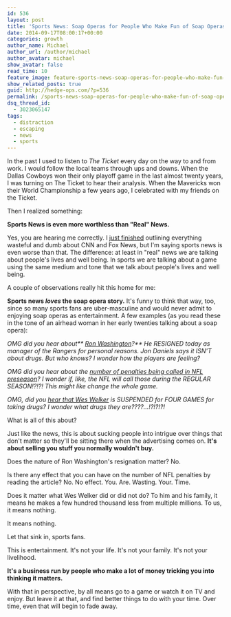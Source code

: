 ```yaml
---
id: 536
layout: post
title: 'Sports News: Soap Operas for People Who Make Fun of Soap Operas'
date: 2014-09-17T08:00:17+00:00
categories: growth
author_name: Michael
author_url: /author/michael
author_avatar: michael
show_avatar: false
read_time: 10
feature_image: feature-sports-news-soap-operas-for-people-who-make-fun-of-soap-operas 
show_related_posts: true 
guid: http://hedge-ops.com/?p=536
permalink: /sports-news-soap-operas-for-people-who-make-fun-of-soap-operas/
dsq_thread_id:
  - 3023065147
tags:
  - distraction
  - escaping
  - news
  - sports
---
```

In the past I used to listen to _The Ticket_ every day on the way to and from work. I would follow the local teams through ups and downs. When the Dallas Cowboys won their only playoff game in the last almost twenty years, I was turning on The Ticket to hear their analysis. When the Mavericks won their World Championship a few years ago, I celebrated with my friends on the Ticket.

Then I realized something:

**Sports News is even more worthless than "Real" News.**<!--more-->

Yes, you are hearing me correctly. I [just finished](/escaping-with-the-news/) outlining everything wasteful and dumb about CNN and Fox News, but I'm saying sports news is even worse than that. The difference: at least in "real" news we are talking about people's lives and well being. In sports we are talking about a game using the same medium and tone that we talk about people's lives and well being.

A couple of observations really hit this home for me:

**Sports news _loves_ the soap opera story.** It's funny to think that way, too, since so many sports fans are uber-masculine and would never admit to enjoying soap operas as entertainment. A few examples (as you read these in the tone of an airhead woman in her early twenties talking about a soap opera):

_OMG did you hear about** [Ron Washington](http://espn.go.com/dallas/mlb/story/_/id/11471420/ron-washington-quits-manager-texas-rangers)?** He RESIGNED today as manager of the Rangers for personal reasons. Jon Daniels says it ISN'T about drugs. But who knows? I wonder how the players are feeling?_

_OMG did you hear about the [number of penalties being called in NFL preseason](http://insider.espn.go.com/blog/nfl/rumors/post/_/id/24032/will-refs-pocket-flags-in-regular-season)? I wonder if, like, the NFL will call those during the REGULAR SEASON!?!?! This might like change the whole game._

_OMG, did you [hear that Wes Welker](http://espn.go.com/blog/denver-broncos/post/_/id/8501/wes-welker-roundup-everything-you-need-to-know-about-his-suspension) is SUSPENDED for FOUR GAMES for taking drugs? I wonder what drugs they are????...!?!?!?!_

What is all of this about?

Just like the news, this is about sucking people into intrigue over things that don't matter so they'll be sitting there when the advertising comes on. **It's about selling you stuff you normally wouldn't buy.**

Does the nature of Ron Washington's resignation matter? No.

Is there any effect that you can have on the number of NFL penalties by reading the article? No. No effect. You. Are. Wasting. Your. Time.

Does it matter what Wes Welker did or did not do? To him and his family, it means he makes a few hundred thousand less from multiple millions. To us, it means nothing.

It means nothing.

Let that sink in, sports fans.

This is entertainment. It's not your life. It's not your family. It's not your livelihood.

**It's a business run by people who make a lot of money tricking you into thinking it matters.**

With that in perspective, by all means go to a game or watch it on TV and enjoy. But leave it at that, and find better things to do with your time. Over time, even that will begin to fade away.